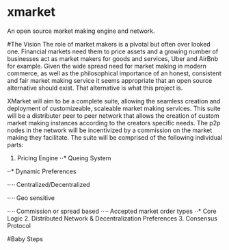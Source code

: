 # xmarket
An open source market making engine and network. 

#The Vision
The role of market makers is a pivotal but often over looked one. Financial markets need them to price assets and a growing number of businesses act as market makers for goods and services, Uber and AirBnb for example. Given the wide spread need for market making in modern commerce, as well as the philosophical importance of an honest, consistent and fair market making service it seems appropriate that an open source alternative should exist. That alternative is what this project is. 

XMarket will aim to be a complete suite, allowing the seamless creation and deployment of customizeable, scaleable market making services. This suite will be a distributer peer to peer network that allows the creation of custom market making instances according to the creators specific needs. The p2p nodes in the network will be incentivized by a commission on the market making they facilitate. The suite will be comprised of the following individual parts:

1. Pricing Engine
⋅⋅* Queing System

⋅⋅* Dynamic Preferences

⋅⋅*⋅⋅* Centralized/Decentralized

⋅⋅*⋅⋅* Geo sensitive

⋅⋅*⋅⋅* Commission or spread based
⋅⋅*⋅⋅* Accepted market order types 
⋅⋅* Core Logic
2. Distributed Network & Decentralization Preferences
3. Consensus Protocol

#Baby Steps

